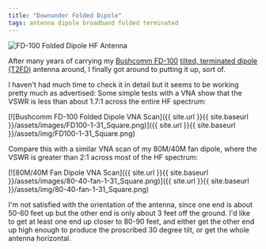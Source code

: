 ```yaml
---
title: "Downunder Folded Dipole"
tags: antenna dipole broadband folded terminated
---
```


![FD-100 Folded Dipole HF Antenna](https://encrypted-tbn0.gstatic.com/images?q=tbn:ANd9GcT5fX8ICA4iEZjiIyIJpEFHFod0D9GP57BpQyIzNfjnMOlV0Dx5E1lvXJDJyv_PBxaXsts&usqp=CAU)

After many years of carrying my [Bushcomm
FD-100](https://www.bushcommantennas.com.au/brochurelibrary/Bushcomm%20FD-100%20%20Folded%20Dipole%20hf%20antenna%20broadband%20stainless%20steel.pdf)
[tilted, terminated dipole
(T2FD)](http://www.hard-core-dx.com/nordicdx/antenna/wire/t2fd.html)
antenna around, I finally got around to putting it up, sort of.

I haven't had much time to check it in detail but it seems to be
working pretty much as advertised: Some simple tests with a VNA show
that the VSWR is less than about 1.7:1 across the entire HF spectrum:

[![Bushcomm FD-100 Folded Dipole VNA Scan]({{ site.url }}{{ site.baseurl }}/assets/images/FD100-1-31_Square.png)]({{ site.url }}{{ site.baseurl }}/assets/img/FD100-1-31_Square.png)

Compare this with a similar VNA scan of my 80M/40M fan dipole, where the VSWR is greater
than 2:1 across most of the HF spectrum:

[![80M/40M Fan Dipole VNA Scan]({{ site.url }}{{ site.baseurl }}/assets/images/80-40-fan-1-31_Square.png)]({{ site.url }}{{ site.baseurl }}/assets/img/80-40-fan-1-31_Square.png)

I'm not satisfied with the orientation of the antenna, since one end is about
50-60 feet up but the other end is only about 3 feet off the ground. I'd like
to get at least one end up closer to 80-90 feet, and either get the other end
up high enough to produce the proscribed 30 degree tilt, or get the whole
antenna horizontal.
